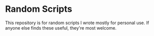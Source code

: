 # Random Scripts
This repository is for random scripts I wrote mostly for personal use. If anyone else finds these useful, they're most welcome.
